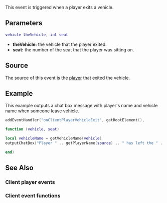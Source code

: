 This event is triggered when a player exits a vehicle.

Parameters
----------

``` lua
vehicle theVehicle, int seat
```

-   **theVehicle:** the vehicle that the player exited.
-   **seat:** the number of the seat that the player was sitting on.

Source
------

The source of this event is the [player](/docs/player.md "wikilink") that exited the vehicle.

Example
-------

This example outputs a chat box message with player's name and vehicle name when someone leave vehicle.

``` lua
addEventHandler("onClientPlayerVehicleExit", getRootElement(),

function (vehicle, seat)

local vehicleName = getVehicleName(vehicle)
outputChatBox("Player " .. getPlayerName(source) .. " has left the " .. vehicleName)

end)
```

See Also
--------

### Client player events

### Client event functions
